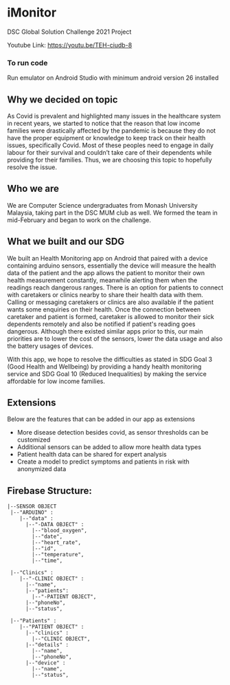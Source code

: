 # iMonitor
DSC Global Solution Challenge 2021 Project

Youtube Link: https://youtu.be/TEH-ciudb-8

### To run code
Run emulator on Android Studio with minimum android version 26 installed

## Why we decided on topic
As Covid is prevalent and highlighted many issues in the healthcare system in recent years, we started to notice that the reason that low income families were drastically affected by the pandemic is because they do not have the proper equipment or knowledge to keep track on their health issues, specifically Covid. Most of these peoples need to engage in daily labour for their survival and couldn’t take care of their dependents while providing for their families. Thus, we are choosing this topic to hopefully resolve the issue.



## Who we are
We are Computer Science undergraduates from Monash University Malaysia, taking part in the DSC MUM club as well. We formed the team in mid-February and began to work on the challenge.



## What we built and our SDG
We built an Health Monitoring app on Android that paired with a device containing arduino sensors, essentially the device will measure the health data of the patient and the app allows 
the patient to monitor their own health measurement constantly, meanwhile alerting them when the readings reach dangerous ranges. There is an option for patients to connect with 
caretakers or clinics nearby to share their health data with them. Calling or messaging caretakers or clinics are also available if the patient wants some enquiries on their health. 
Once the connection between caretaker and patient is formed, caretaker is allowed to monitor their sick dependents remotely and also be notified if patient's reading goes dangerous. 
Although there existed similar apps prior to this, our main priorities are to lower the cost of the sensors, lower the data usage and also the battery usages of devices. 

With this app, we hope to resolve the difficulties as stated in SDG Goal 3 (Good Health and Wellbeing) by providing a handy health monitoring service and SDG Goal 10 (Reduced Inequalities) 
by making the service affordable for low income families.


## Extensions
Below are the features that can be added in our app as extensions
- More disease detection besides covid, as sensor thresholds can be customized
- Additional sensors can be added to allow more health data types
- Patient health data can be shared for expert analysis
- Create a model to predict symptoms and patients in risk with anonymized data


## Firebase Structure:
```
|--SENSOR OBJECT
 |--"ARDUINO" :
    |--"data" :
      |--"-DATA OBJECT" :
        |--"blood_oxygen",
        |--"date",
        |--"heart_rate",
        |--"id",
        |--"temperature",
        |--"time",
        
 |--"Clinics" : 
    |--"-CLINIC OBJECT" : 
      |--"name",
      |--"patients":
        |--"-PATIENT OBJECT",
      |--"phoneNo",
      |--"status",

 |--"Patients" :
    |--"PATIENT OBJECT" :
      |--"clinics" : 
        |--"CLINIC OBJECT",
      |--"details" :
        |--"name",
        |--"phoneNo",
      |--"device" :
        |--"name",
        |--"status",
								
```
